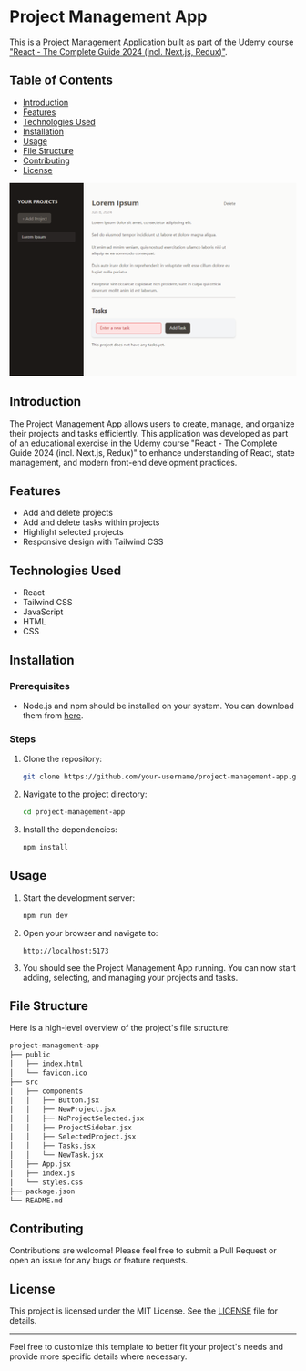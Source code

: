 # Project Management App

This is a Project Management Application built as part of the Udemy course
["React - The Complete Guide 2024 (incl. Next.js, Redux)"](https://www.udemy.com/course/react-the-complete-guide-incl-redux/).

## Table of Contents

- [Introduction](#introduction)
- [Features](#features)
- [Technologies Used](#technologies-used)
- [Installation](#installation)
- [Usage](#usage)
- [File Structure](#file-structure)
- [Contributing](#contributing)
- [License](#license)

![alt text](./src/assets/image.png)

## Introduction

The Project Management App allows users to create, manage, and organize their
projects and tasks efficiently. This application was developed as part of an
educational exercise in the Udemy course "React - The Complete Guide 2024 (incl.
Next.js, Redux)" to enhance understanding of React, state management, and modern
front-end development practices.

## Features

- Add and delete projects
- Add and delete tasks within projects
- Highlight selected projects
- Responsive design with Tailwind CSS

## Technologies Used

- React
- Tailwind CSS
- JavaScript
- HTML
- CSS

## Installation

### Prerequisites

- Node.js and npm should be installed on your system. You can download them from
  [here](https://nodejs.org/).

### Steps

1. Clone the repository:

   ```bash
   git clone https://github.com/your-username/project-management-app.git
   ```

2. Navigate to the project directory:

   ```bash
   cd project-management-app
   ```

3. Install the dependencies:
   ```bash
   npm install
   ```

## Usage

1. Start the development server:

   ```bash
   npm run dev
   ```

2. Open your browser and navigate to:

   ```
   http://localhost:5173
   ```

3. You should see the Project Management App running. You can now start adding,
   selecting, and managing your projects and tasks.

## File Structure

Here is a high-level overview of the project's file structure:

```
project-management-app
├── public
│   ├── index.html
│   └── favicon.ico
├── src
│   ├── components
│   │   ├── Button.jsx
│   │   ├── NewProject.jsx
│   │   ├── NoProjectSelected.jsx
│   │   ├── ProjectSidebar.jsx
│   │   ├── SelectedProject.jsx
│   │   ├── Tasks.jsx
│   │   └── NewTask.jsx
│   ├── App.jsx
│   ├── index.js
│   └── styles.css
├── package.json
└── README.md
```

## Contributing

Contributions are welcome! Please feel free to submit a Pull Request or open an
issue for any bugs or feature requests.

## License

This project is licensed under the MIT License. See the [LICENSE](LICENSE) file
for details.

---

Feel free to customize this template to better fit your project's needs and
provide more specific details where necessary.
